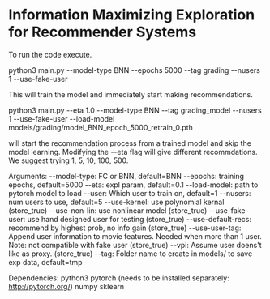 # Information Maximizing Exploration for Recommender Systems

To run the code execute.

python3 main.py --model-type BNN --epochs 5000 --tag grading --nusers 1 --use-fake-user

This will train the model and immediately start making recommendations.

python3 main.py --eta 1.0 --model-type BNN --tag grading_model --nusers 1 --use-fake-user --load-model models/grading/model_BNN_epoch_5000_retrain_0.pth

will start the recommendation process from a trained model and skip the model learning. Modifying the --eta flag will give different
recommdations. We suggest trying 1, 5, 10, 100, 500.

Arguments:
  --model-type: FC or BNN, default=BNN
  --epochs: training epochs, default=5000
  --eta: expl param, default=0.1
  --load-model: path to pytorch model to load
  --user: Which user to train on, default=1
  --nusers: num users to use, default=5
  --use-kernel: use polynomial kernal (store_true)
  --use-non-lin: use nonlinear model (store_true)
  --use-fake-user: use hand designed user for testing (store_true)
  --use-default-recs: recommend by highest prob, no info gain (store_true)
  --use-user-tag: Append user information to movie features. Needed when more than 1 user. Note: not compatible with fake user (store_true)
  --vpi: Assume user doens't like as proxy. (store_true)
  --tag: Folder name to create in models/ to save exp data, default=tmp

Dependencies:
python3
pytorch (needs to be installed separately: http://pytorch.org/)
numpy
sklearn
